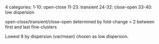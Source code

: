 4 categories:
1-10: open-close
11-23: transient
24-32: close-open
33-40: low dispersion

open-close/transient/close-open determined by fold-change > 2 between first and last fine-clusters

Lowest 8 by dispersion (var/mean) chosen as low dispersion.
